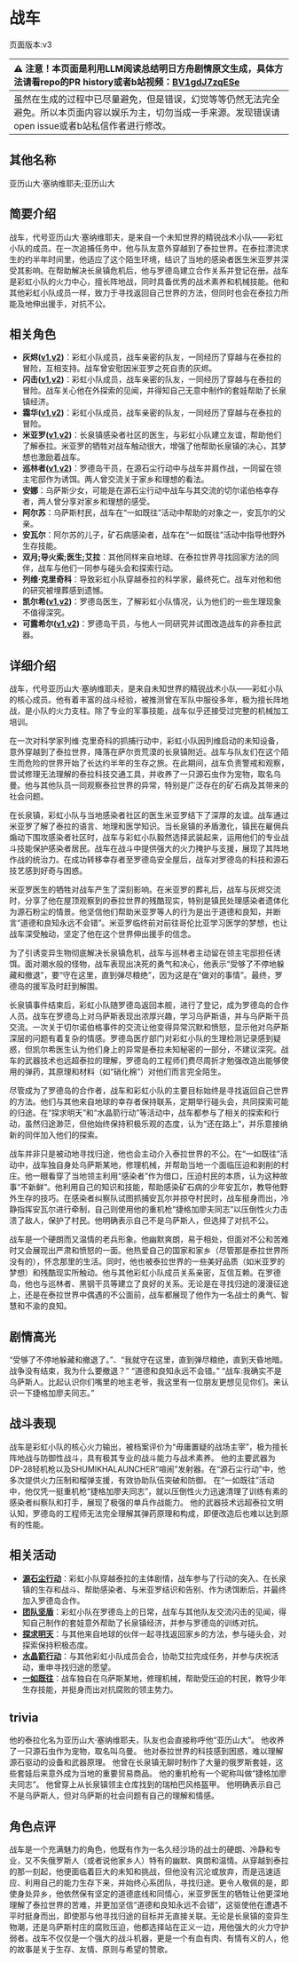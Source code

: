 # 战车
页面版本:v3
 

| :warning: 注意！本页面是利用LLM阅读总结明日方舟剧情原文生成，具体方法请看repo的PR history或者b站视频：[BV1gdJ7zqESe](https://www.bilibili.com/video/BV1gdJ7zqESe/)         |
|:----------------------------|
| 虽然在生成的过程中已尽量避免，但是错误，幻觉等等仍然无法完全避免。所以本页面内容以娱乐为主，切勿当成一手来源。发现错误请open issue或者b站私信作者进行修改。|



## 其他名称
亚历山大·塞纳维耶夫;亚历山大
## 简要介绍
战车，代号亚历山大·塞纳维耶夫，是来自一个未知世界的精锐战术小队——彩虹小队的成员。在一次追捕任务中，他与队友意外穿越到了泰拉世界。在泰拉漂流求生的约半年时间里，他适应了这个陌生环境，结识了当地的感染者医生米亚罗并深受其影响。在帮助解决长泉镇危机后，他与罗德岛建立合作关系并登记在册。战车是彩虹小队的火力中心，擅长阵地战，同时具备优秀的战术素养和机械技能。他和其他彩虹小队成员一样，致力于寻找返回自己世界的方法，但同时也会在泰拉力所能及地伸出援手，对抗不公。
## 相关角色
-   **灰烬([v1](../chars/char_456_ash.md),[v2](char_456_ash.md))**：彩虹小队成员，战车亲密的队友，一同经历了穿越与在泰拉的冒险，互相支持。战车曾安慰因米亚罗之死自责的灰烬。
-   **闪击([v1](../chars/char_457_blitz.md),[v2](char_457_blitz.md))**：彩虹小队成员，战车亲密的队友，一同经历了穿越与在泰拉的冒险。战车关心他在外探索的见闻，并得知自己无意中制作的套娃帮助了长泉镇经济。
-   **霜华([v1](../chars/char_458_rfrost.md),[v2](char_458_rfrost.md))**：彩虹小队成员，战车亲密的队友，一同经历了穿越与在泰拉的冒险。
-   **米亚罗([v1](../chars/extended_char_mi_ya_luo.md),[v2](extended_char_mi_ya_luo.md))**：长泉镇感染者社区的医生，与彩虹小队建立友谊，帮助他们了解泰拉。米亚罗的牺牲对战车触动很大，增强了他帮助长泉镇的决心，其梦想也激励着战车。
-   **巡林者([v1](../chars/char_503_rang.md),[v2](char_503_rang.md))**：罗德岛干员，在源石尘行动中与战车并肩作战，一同留在领主宅邸作为诱饵。两人曾交流关于家乡和理想的看法。
-   **安娜**：乌萨斯少女，可能是在源石尘行动中战车与其交流的切尔诺伯格幸存者，两人曾分享对家乡和理想的感受。
-   **阿尔苏**：乌萨斯村民，战车在“一如既往”活动中帮助的对象之一，安瓦尔的父亲。
-   **安瓦尔**：阿尔苏的儿子，矿石病感染者，战车在“一如既往”活动中指导他野外生存技能。
-   **双月;导火索;医生;艾拉**：其他同样来自地球、在泰拉世界寻找回家方法的同伴，战车与他们一同参与碰头会和探索行动。
-   **列维·克里奇科**：导致彩虹小队穿越泰拉的科学家，最终死亡。战车对他和他的研究被埋葬感到遗憾。
-   **凯尔希([v1](../chars/char_003_kalts.md),[v2](char_003_kalts.md))**：罗德岛医生，了解彩虹小队情况，认为他们的一些生理现象不值得深究。
-   **可露希尔([v1](../chars/extended_char_ke_lu_xi_er.md),[v2](extended_char_ke_lu_xi_er.md))**：罗德岛干员，与他人一同研究并试图改造战车的非泰拉武器。
## 详细介绍
战车，代号亚历山大·塞纳维耶夫，是来自未知世界的精锐战术小队——彩虹小队的核心成员。他有着丰富的战斗经验，被推测曾在军队中服役多年，极为擅长阵地战，是小队的火力支柱。除了专业的军事技能，战车似乎还接受过完整的机械加工培训。

在一次对科学家列维·克里奇科的抓捕行动中，彩虹小队因列维启动的未知设备，意外穿越到了泰拉世界，降落在萨尔贡荒漠的长泉镇附近。战车与队友们在这个陌生而危险的世界开始了长达约半年的生存之旅。在此期间，战车负责警戒和观察，尝试修理无法理解的泰拉科技交通工具，并收养了一只源石虫作为宠物，取名乌曼。他与其他队员一同观察泰拉世界的异常，特别是广泛存在的矿石病及其带来的社会问题。

在长泉镇，彩虹小队与当地感染者社区的医生米亚罗结下了深厚的友谊。战车通过米亚罗了解了泰拉的语言、地理和医学知识。当长泉镇的矛盾激化，镇民在雇佣兵煽动下围攻感染者社区时，战车与彩虹小队毅然选择武装起来，运用他们的专业战斗技能保护感染者居民。战车在战斗中提供强大的火力掩护与支援，展现了其阵地作战的统治力。在成功转移幸存者至罗德岛安全屋后，战车对罗德岛的科技和源石技艺感到好奇与困惑。

米亚罗医生的牺牲对战车产生了深刻影响。在米亚罗的葬礼后，战车与灰烬交流时，分享了他在屋顶观察到的泰拉世界的残酷现实，特别是镇民处理感染者遗体化为源石粉尘的情景。他坚信他们帮助米亚罗等人的行为是出于道德和良知，并断言“道德和良知永远不会错”。米亚罗临终前对前往哥伦比亚学习医学的梦想，也让战车深受触动，坚定了他在这个世界伸出援手的信念。

为了引诱变异生物彻底解决长泉镇危机，战车与巡林者主动留在领主宅邸担任诱饵。面对潮水般的怪物，战车表现出决死的勇气和决心，他表示“受够了不停地躲藏和撤退”，要“守在这里，直到弹尽粮绝”，因为这是在“做对的事情”。最终，罗德岛的援军及时赶到解围。

长泉镇事件结束后，彩虹小队随罗德岛返回本舰，进行了登记，成为罗德岛的合作人员。战车在罗德岛上对乌萨斯表现出浓厚兴趣，学习乌萨斯语，并与乌萨斯干员交流。一次关于切尔诺伯格事件的交流让他变得异常沉默和愤怒，显示他对乌萨斯深层的问题有着复杂的情感。罗德岛医疗部门对彩虹小队的生理检测记录感到疑惑，但凯尔希医生认为他们身上的异常是泰拉未知秘密的一部分，不建议深究。战车的武器技术也远超泰拉的理解，罗德岛的工程师们费尽周折才勉强改造出能够使用的弹药，其原理和材料（如“硝化棉”）对他们而言完全陌生。

尽管成为了罗德岛的合作者，战车和彩虹小队的主要目标始终是寻找返回自己世界的方法。他们与其他来自地球的幸存者保持联系，定期举行碰头会，共同探索可能的归途。在“探求明天”和“水晶箭行动”等活动中，战车都参与了相关的探索和行动，虽然归途渺茫，但他始终保持积极乐观的态度，认为“还在路上”，并乐意接纳新的同伴加入他们的探索。

战车并非只是被动地寻找归途，他也会主动介入泰拉世界的不公。在“一如既往”活动中，战车独自身处乌萨斯某地，修理机械，并帮助当地一个面临压迫和剥削的村庄。他一眼看穿了当地领主利用“感染者”作为借口，压迫村民的本质，认为这种故事“不新鲜”。他利用自己的知识和技能，帮助感染矿石病的少年安瓦尔，教导他野外生存的技巧。在感染者纠察队试图抓捕安瓦尔并掠夺村民时，战车挺身而出，冷静指挥安瓦尔进行牵制，自己则使用他的重机枪“捷格加廖夫同志”以压倒性火力击溃了敌人，保护了村民。他明确表示自己不是乌萨斯人，但选择了对抗不公。

战车是一个硬朗而又温情的老兵形象。他幽默爽朗，易于相处，但面对不公和苦难时又会展现出严肃和愤怒的一面。他热爱自己的国家和家乡（尽管那是泰拉世界所没有的），怀念那里的生活。同时，他也被泰拉世界的一些美好品质（如米亚罗的梦想）和残酷现实所触动。他与其他彩虹小队成员关系亲密，互信互赖。在罗德岛，他也与巡林者、黑钢干员等建立了良好的关系。无论是在寻找归途的漫漫征途上，还是在泰拉世界中偶遇的不公面前，战车都展现了他作为一名战士的勇气、智慧和不渝的良知。
## 剧情高光
“受够了不停地躲藏和撤退了。”、“我就守在这里，直到弹尽粮绝，直到天昏地暗。战争没有结束，我为什么要撤退？”
“道德和良知永远不会错。”
“战车:我确实不是乌萨斯人。比起认识你们嘴里的地主老爷，我这里有一位朋友更想见见你们。来认识一下捷格加廖夫同志。”
## 战斗表现
战车是彩虹小队的核心火力输出，被档案评价为“毋庸置疑的战场主宰”，极为擅长阵地战与防御性战斗，具有极其专业的战斗能力与战术素养。
他的主要武器为DP-28轻机枪以及SHUMIKHALAUNCHER“喧闹”发射器。在“源石尘行动”中，他多次提供火力压制和榴弹支援，有效协助队伍突破和防御。
在“一如既往”活动中，他仅凭一挺重机枪“捷格加廖夫同志”，就以压倒性火力迅速清理了训练有素的感染者纠察队和打手，展现了极强的单兵作战能力。
他的武器技术远超泰拉文明认知，罗德岛的工程师无法完全理解其弹药原理和构成，即便改造后也难以达到原有的性能。
## 相关活动
-   **[源石尘行动](../stories/act17d0.md)**：彩虹小队穿越泰拉的主体剧情，战车参与了行动的突入、在长泉镇的生存和战斗、帮助感染者、与米亚罗结识和告别、作为诱饵断后，并最终加入罗德岛合作。
-   **[团队坚盾](../stories/story_blitz_set_1.md)**：彩虹小队在罗德岛上的日常，战车与其他队友交流闪击的见闻，得知自己制作的套娃意外帮助了长泉镇经济，并参与罗德岛的训练对抗。
-   **[探求明天](../stories/story_iana_set_1.md)**：与其他来自地球的伙伴一起寻找返回家乡的方法，参与碰头会，对探索保持积极态度。
-   **[水晶箭行动](../stories/act32side.md)**：与其他彩虹小队成员会合，协助艾拉完成任务，并参与庆祝活动，重申寻找归途的愿望。
-   **[一如既往](../stories/story_tachak_set_1.md)**：战车独自在乌萨斯某地，修理机械，帮助受压迫的村民，教导少年生存技能，并挺身而出对抗腐败的领主势力。
## trivia
他的泰拉化名为亚历山大·塞纳维耶夫，队友也会直接称呼他“亚历山大”。
他收养了一只源石虫作为宠物，取名叫乌曼。
他对泰拉世界的科技感到困惑，难以理解源石驱动的设备和武器原理。
他曾在长泉镇无聊时制作了大量的俄罗斯套娃，这些套娃后来意外成为当地的重要贸易商品。
他的重机枪有一个昵称叫做“捷格加廖夫同志”。
他曾穿上从长泉镇领主仓库找到的瑞柏巴风格盔甲。
他明确表示自己不是乌萨斯人，但对乌萨斯的社会问题有自己的理解和情感。
## 角色点评
战车是一个充满魅力的角色，他既有作为一名久经沙场的战士的硬朗、冷静和专业，又不失俄罗斯人（或者说他家乡人）特有的幽默、爽朗和温情。从穿越到泰拉的那一刻起，他便面临着巨大的未知和挑战，但他没有沉沦或放弃，而是迅速适应、利用自己的能力生存下来，并始终心系团队，寻找归途。更令人敬佩的是，即使身处异乡，他依然保有坚定的道德底线和同情心，米亚罗医生的牺牲让他更深地理解了泰拉世界的苦难，并更加坚信“道德和良知永远不会错”，这驱使他在遭遇不平时挺身而出，即使那与他寻找归途的目标并无直接关联。无论是长泉镇的变异生物潮，还是乌萨斯村庄的腐败压迫，他都选择站在正义一边，用他强大的火力守护弱者。战车不仅仅是一个强大的战斗机器，更是一个有血有肉、有情有义的人，他的故事是关于生存、友情、原则与希望的赞歌。
